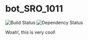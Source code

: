 # bot_SRO_1011

<img src="https://img.shields.io/travis/ForbesLindesay/uglify-to-browserify/master.svg" alt="Build Status">
<img src="https://camo.githubusercontent.com/949dcc3f8ea1543e308726b83dc2a723e8031aa7/68747470733a2f2f67656d6e617369756d2e636f6d2f466f726265734c696e64657361792f75676c6966792d746f2d62726f777365726966792e706e67" alt="Dependency Status" data-canonical-src="https://gemnasium.com/ForbesLindesay/uglify-to-browserify.png" style="max-width:100%;">

Woah!, this is very cool!
